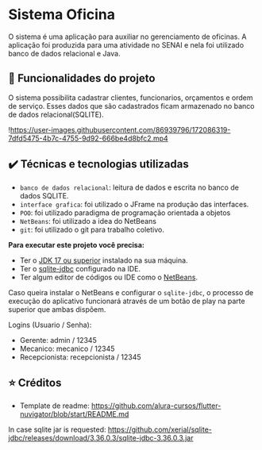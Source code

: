 # Sistema Oficina

O sistema é uma aplicação para auxiliar no gerenciamento de oficinas. A aplicação foi produzida para uma atividade no SENAI e nela foi utilizado banco de dados relacional e Java.

## 🔨 Funcionalidades do projeto
O sistema possibilita cadastrar clientes, funcionarios, orçamentos e ordem de serviço. Esses dados que são cadastrados ficam armazenado no banco de dados relacional(SQLITE).

!https://user-images.githubusercontent.com/86939796/172086319-7dfd5475-4b7c-4755-9d92-666be4d8bfc2.mp4



## ✔️ Técnicas e tecnologias utilizadas
- `banco de dados relacional`: leitura de dados e escrita no banco de dados SQLITE.
- `interface grafica`: foi utilizado o JFrame na produção das interfaces.
- `POO`: foi utilizado paradigma de programação orientada a objetos
- `NetBeans`: foi utilizado a idea do NetBeans
- `git`: foi utilizado o git para trabalho coletivo.

**Para executar este projeto você precisa:**

- Ter o [JDK 17 ou superior](https://www.oracle.com/java/technologies/downloads/) instalado na sua máquina.
- Ter o [sqlite-jdbc](https://github.com/xerial/sqlite-jdbc/releases) configurado na IDE.
- Ter algum editor de códigos ou IDE como o [NetBeans](https://netbeans.apache.org/download/nb13/nb13.html). 

Caso queira instalar o NetBeans e configurar o `sqlite-jdbc`, o processo de execução do aplicativo funcionará através de um botão de play na parte superior que ambas dispõem.

Logins (Usuario / Senha):
- Gerente: admin / 12345
- Mecanico: mecanico / 12345
- Recepcionista: recepcionista / 12345

## ⭐ Créditos
- Template de readme: https://github.com/alura-cursos/flutter-nuvigator/blob/start/README.md

In case sqlite jar is requested: https://github.com/xerial/sqlite-jdbc/releases/download/3.36.0.3/sqlite-jdbc-3.36.0.3.jar
